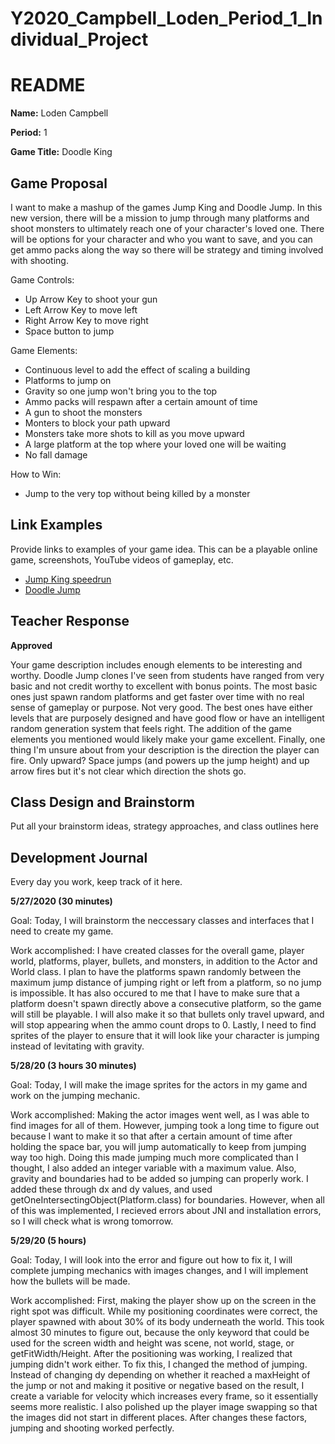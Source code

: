 # Y2020_Campbell_Loden_Period_1_Individual_Project

# README #

**Name:**	Loden Campbell

**Period:**	1

**Game Title:** Doodle King

## Game Proposal ##

I want to make a mashup of the games Jump King and Doodle Jump. In this new version, there will be a mission to jump through many platforms and shoot monsters to ultimately reach one of your character's loved one. There will be options for your character and who you want to save, and you can get ammo packs along the way so there will be strategy and timing involved with shooting.

Game Controls:

+ Up Arrow Key to shoot your gun
+ Left Arrow Key to move left
+ Right Arrow Key to move right
+ Space button to jump

Game Elements:

+ Continuous level to add the effect of scaling a building
+ Platforms to jump on
+ Gravity so one jump won't bring you to the top
+ Ammo packs will respawn after a certain amount of time
+ A gun to shoot the monsters
+ Monters to block your path upward
+ Monsters take more shots to kill as you move upward
+ A large platform at the top where your loved one will be waiting
+ No fall damage

How to Win:

+ Jump to the very top without being killed by a monster

## Link Examples ##
Provide links to examples of your game idea.  This can be a playable online game, screenshots, YouTube videos of gameplay, etc.

+ [Jump King speedrun](https://www.youtube.com/watch?v=9_W-3lAljes)
+ [Doodle Jump](https://www.youtube.com/watch?v=wjofzwaC_Oo)

## Teacher Response ##

**Approved**

Your game description includes enough elements to be interesting and worthy.  Doodle Jump clones I've seen from students have ranged from very basic and not credit worthy to excellent with bonus points.  The most basic ones just spawn random platforms and get faster over time with no real sense of gameplay or purpose.  Not very good.  The best ones have either levels that are purposely designed and have good flow or have an intelligent random generation system that feels right.  The addition of the game elements you mentioned would likely make your game excellent.  Finally, one thing I'm unsure about from your description is the direction the player can fire.  Only upward?  Space jumps (and powers up the jump height) and up arrow fires but it's not clear which direction the shots go.

## Class Design and Brainstorm ##

Put all your brainstorm ideas, strategy approaches, and class outlines here

## Development Journal ##

Every day you work, keep track of it here.

**5/27/2020 (30 minutes)**

Goal:  Today, I will brainstorm the neccessary classes and interfaces that I need to create my game.

Work accomplished:  I have created classes for the overall game, player world, platforms, player, bullets, and monsters, in addition to the Actor and World class. I plan to have the platforms spawn randomly between the maximum jump distance of jumping right or left from a platform, so no jump is impossible. It has also occured to me that I have to make sure that a platform doesn't spawn directly above a consecutive platform, so the game will still be playable. I will also make it so that bullets only travel upward, and will stop appearing when the ammo count drops to 0. Lastly, I need to find sprites of the player to ensure that it will look like your character is jumping instead of levitating with gravity.

**5/28/20 (3 hours 30 minutes)**

Goal: Today, I will make the image sprites for the actors in my game and work on the jumping mechanic.

Work accomplished:  Making the actor images went well, as I was able to find images for all of them. However, jumping took a long time to figure out because I want to make it so that after a certain amount of time after holding the space bar, you will jump automatically to keep from jumping way too high. Doing this made jumping much more complicated than I thought, I also added an integer variable with a maximum value. Also, gravity and boundaries had to be added so jumping can properly work. I added these through dx and dy values, and used getOneIntersectingObject(Platform.class) for boundaries. However, when all of this was implemented, I recieved errors about JNI and installation errors, so I will check what is wrong tomorrow.

**5/29/20 (5 hours)**

Goal: Today, I will look into the error and figure out how to fix it, I will complete jumping mechanics with images changes, and I will implement how the bullets will be made.

Work accomplished:  First, making the player show up on the screen in the right spot was difficult. While my positioning coordinates were correct, the player spawned with about 30% of its body underneath the world. This took almost 30 minutes to figure out, because the only keyword that could be used for the screen width and height was scene, not world, stage, or getFitWidth/Height. After the positioning was working, I realized that jumping didn't work either. To fix this, I changed the method of jumping. Instead of changing dy depending on whether it reached a maxHeight of the jump or not and making it positive or negative based on the result, I create a variable for velocity which increases every frame, so it essentially seems more realistic. I also polished up the player image swapping so that the images did not start in different places. After changes these factors, jumping and shooting worked perfectly.

